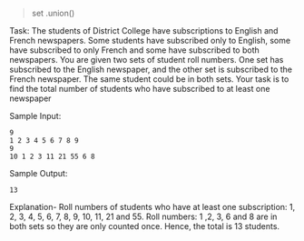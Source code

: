 > set .union()

Task:
The students of District College have subscriptions to English and French newspapers. Some students have subscribed only to English, some have subscribed to only French and some have subscribed to both newspapers.
You are given two sets of student roll numbers. One set has subscribed to the English newspaper, and the other set is subscribed to the French newspaper. The same student could be in both sets. Your task is to find the total number of students who have subscribed to at least one newspaper

Sample Input:

```
9
1 2 3 4 5 6 7 8 9
9
10 1 2 3 11 21 55 6 8
```

Sample Output:

```
13
```

Explanation-
Roll numbers of students who have at least one subscription:
1, 2, 3, 4, 5, 6, 7, 8, 9, 10, 11, 21 and 55. Roll numbers: 1 ,2, 3, 6 and 8 are in both sets so they are only counted once.
Hence, the total is 13 students.
